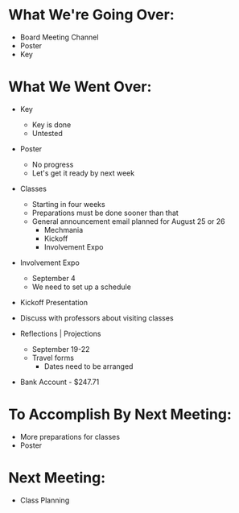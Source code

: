 # What We're Going Over:- Board Meeting Channel- Poster- Key# What We Went Over:  - Key	- Key is done	- Untested- Poster	- No progress	- Let's get it ready by next week- Classes	- Starting in four weeks	- Preparations must be done sooner than that	- General announcement email planned for August 25 or 26		- Mechmania		- Kickoff		- Involvement Expo- Involvement Expo	- September 4	- We need to set up a schedule- Kickoff Presentation- Discuss with professors about visiting classes- Reflections | Projections	- September 19-22	- Travel forms		- Dates need to be arranged- Bank Account - $247.71# To Accomplish By Next Meeting:  - More preparations for classes- Poster# Next Meeting:- Class Planning